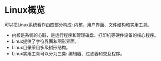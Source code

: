 # Linux概览
可以把Linux系统看作由四部分构成: 内核、用户界面、文件结构和实用工具。
+ 内核是系统的心脏，是运行程序和管理磁盘、打印机等硬件设备的核心程序。
+ Linux提供了字符界面和图形界面。
+ Linux目录采用多级树形结构。
+ Linux实用工具可以分为三类: 编辑器、过滤器和交互程序。